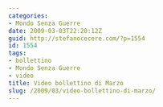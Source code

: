```yaml
---
categories:
- Mondo Senza Guerre
date: 2009-03-03T22:20:12Z
guid: http://stefanocecere.com/?p=1554
id: 1554
tags:
- bollettino
- Mondo Senza Guerre
- video
title: Video bollettino di Marzo
slug: /2009/03/video-bollettino-di-marzo/
---
```


